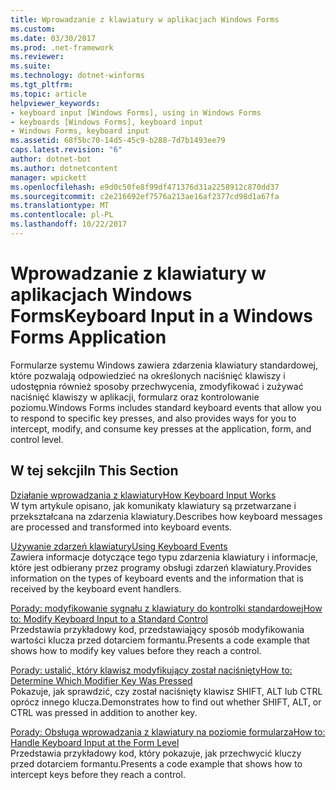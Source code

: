 ```yaml
---
title: Wprowadzanie z klawiatury w aplikacjach Windows Forms
ms.custom: 
ms.date: 03/30/2017
ms.prod: .net-framework
ms.reviewer: 
ms.suite: 
ms.technology: dotnet-winforms
ms.tgt_pltfrm: 
ms.topic: article
helpviewer_keywords:
- keyboard input [Windows Forms], using in Windows Forms
- keyboards [Windows Forms], keyboard input
- Windows Forms, keyboard input
ms.assetid: 68f5bc70-14d5-45c9-b288-7d7b1493ee79
caps.latest.revision: "6"
author: dotnet-bot
ms.author: dotnetcontent
manager: wpickett
ms.openlocfilehash: e9d0c50fe8f99df471376d31a2258912c870dd37
ms.sourcegitcommit: c2e216692ef7576a213ae16af2377cd98d1a67fa
ms.translationtype: MT
ms.contentlocale: pl-PL
ms.lasthandoff: 10/22/2017
---
```

# <a name="keyboard-input-in-a-windows-forms-application"></a><span data-ttu-id="fce4f-102">Wprowadzanie z klawiatury w aplikacjach Windows Forms</span><span class="sxs-lookup"><span data-stu-id="fce4f-102">Keyboard Input in a Windows Forms Application</span></span>
<span data-ttu-id="fce4f-103">Formularze systemu Windows zawiera zdarzenia klawiatury standardowej, które pozwalają odpowiedzieć na określonych naciśnięć klawiszy i udostępnia również sposoby przechwycenia, zmodyfikować i zużywać naciśnięć klawiszy w aplikacji, formularz oraz kontrolowanie poziomu.</span><span class="sxs-lookup"><span data-stu-id="fce4f-103">Windows Forms includes standard keyboard events that allow you to respond to specific key presses, and also provides ways for you to intercept, modify, and consume key presses at the application, form, and control level.</span></span>  
  
## <a name="in-this-section"></a><span data-ttu-id="fce4f-104">W tej sekcji</span><span class="sxs-lookup"><span data-stu-id="fce4f-104">In This Section</span></span>  
 [<span data-ttu-id="fce4f-105">Działanie wprowadzania z klawiatury</span><span class="sxs-lookup"><span data-stu-id="fce4f-105">How Keyboard Input Works</span></span>](../../../docs/framework/winforms/how-keyboard-input-works.md)  
 <span data-ttu-id="fce4f-106">W tym artykule opisano, jak komunikaty klawiatury są przetwarzane i przekształcana na zdarzenia klawiatury.</span><span class="sxs-lookup"><span data-stu-id="fce4f-106">Describes how keyboard messages are processed and transformed into keyboard events.</span></span>  
  
 [<span data-ttu-id="fce4f-107">Używanie zdarzeń klawiatury</span><span class="sxs-lookup"><span data-stu-id="fce4f-107">Using Keyboard Events</span></span>](../../../docs/framework/winforms/using-keyboard-events.md)  
 <span data-ttu-id="fce4f-108">Zawiera informacje dotyczące tego typu zdarzenia klawiatury i informacje, które jest odbierany przez programy obsługi zdarzeń klawiatury.</span><span class="sxs-lookup"><span data-stu-id="fce4f-108">Provides information on the types of keyboard events and the information that is received by the keyboard event handlers.</span></span>  
  
 [<span data-ttu-id="fce4f-109">Porady: modyfikowanie sygnału z klawiatury do kontrolki standardowej</span><span class="sxs-lookup"><span data-stu-id="fce4f-109">How to: Modify Keyboard Input to a Standard Control</span></span>](../../../docs/framework/winforms/how-to-modify-keyboard-input-to-a-standard-control.md)  
 <span data-ttu-id="fce4f-110">Przedstawia przykładowy kod, przedstawiający sposób modyfikowania wartości klucza przed dotarciem formantu.</span><span class="sxs-lookup"><span data-stu-id="fce4f-110">Presents a code example that shows how to modify key values before they reach a control.</span></span>  
  
 [<span data-ttu-id="fce4f-111">Porady: ustalić, który klawisz modyfikujący został naciśnięty</span><span class="sxs-lookup"><span data-stu-id="fce4f-111">How to: Determine Which Modifier Key Was Pressed</span></span>](../../../docs/framework/winforms/how-to-determine-which-modifier-key-was-pressed.md)  
 <span data-ttu-id="fce4f-112">Pokazuje, jak sprawdzić, czy został naciśnięty klawisz SHIFT, ALT lub CTRL oprócz innego klucza.</span><span class="sxs-lookup"><span data-stu-id="fce4f-112">Demonstrates how to find out whether SHIFT, ALT, or CTRL was pressed in addition to another key.</span></span>  
  
 [<span data-ttu-id="fce4f-113">Porady: Obsługa wprowadzania z klawiatury na poziomie formularza</span><span class="sxs-lookup"><span data-stu-id="fce4f-113">How to: Handle Keyboard Input at the Form Level</span></span>](../../../docs/framework/winforms/how-to-handle-keyboard-input-at-the-form-level.md)  
 <span data-ttu-id="fce4f-114">Przedstawia przykładowy kod, który pokazuje, jak przechwycić kluczy przed dotarciem formantu.</span><span class="sxs-lookup"><span data-stu-id="fce4f-114">Presents a code example that shows how to intercept keys before they reach a control.</span></span>
